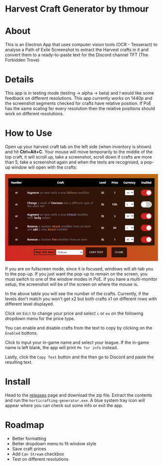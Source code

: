 Harvest Craft Generator by thmour
===


About
==

This is an Electron App that uses computer vision tools (OCR - Tesseract)
to analyse a Path of Exile Screenshot to extract the Harvest crafts in it
and convert them to a ready-to-paste text for the Discord channel TFT (The Forbidden Trove)


Details
==

This app is in testing mode (testing -> alpha -> beta) and I would like some feedback on different resolutions.
This app currently works on 1440p and the screenshot segments checked for crafts have relative position. If PoE
has the same scaling for every resolution then the relative positions should work on different resolutions.


How to Use
==

Open up your harvest craft tab on the left side (when inventory is shown) and hit **Ctrl+Alt+C**. Your mouse will move
temporarily to the middle of the top craft, it will scroll up, take a screenshot, scroll down if crafts are more than 5, take a screenshot again and
when the texts are recognised, a pop-up window will open with the crafts:

![Example Table](resources/harvest-craft-table.png)

If you are on fullscreen mode, since it is focused, windows will alt-tab you to the pop-up.
If you just want the pop-up to remain on the screen, you must switch to one of the window modes in PoE.
If you have a multi-monitor setup, the screenshot will be of the screen on where the mouse is.

In the above table you will see the number of the crafts. Currently, if the levels don't match you won't get x2
but both crafts x1 on different rows with different level displayed.

Click on `Edit` to change your price and select `c` or `ex` on the following dropdown menu for the price type.

You can enable and disable crafts from the text to copy by clicking on the `Enabled` buttons.

Click to input your in-game name and select your league. If the in-game name is left blank, the app will print `Pm for info` instead.

Lastly, click the `Copy Text` button and the then go to Discord and paste the resulting text.


Install
==

Head to the [releases](https://github.com/thmour/Harvest-Craft-Generator/releases) page and download the zip file.
Extract the contents and run the `horticrafting-generator.exe`. A blue system tray icon will appear where you can
check out some info or exit the app.

Roadmap
==

* Better formatting
* Better dropdown menu to fit window style
* Save craft prices
* Add `Can Stream` checkbox
* Test on different resolutions


